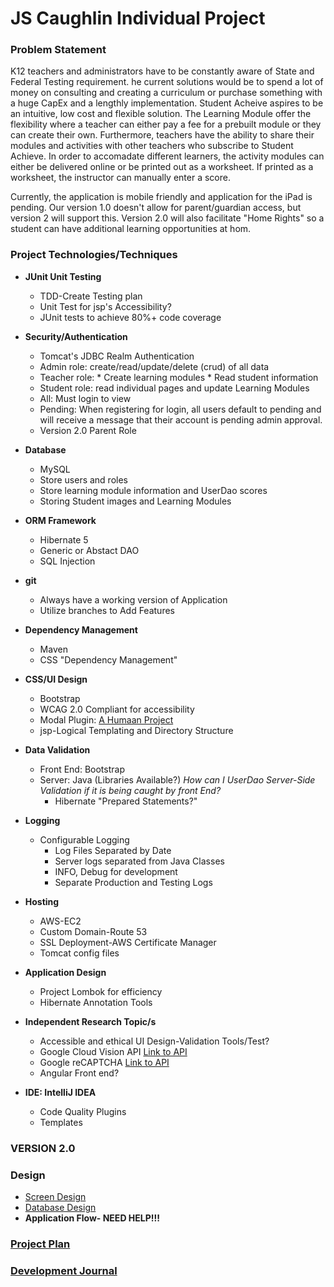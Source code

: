 # JS Caughlin Individual Project


### Problem Statement
K12 teachers and administrators have to be constantly aware of State and Federal Testing requirement. 
he current solutions would be to spend a lot of money on consulting and creating a curriculum or purchase something with a huge CapEx and a lengthly implementation. 
Student Acheive aspires to be an intuitive, low cost and flexible solution. The Learning Module offer the flexibility where a teacher can either pay a fee for a prebuilt module or they can create their own. Furthermore, teachers have the ability to share their modules and activities with other teachers who subscribe to Student Achieve. In order to accomadate different learners, the activity modules can either be delivered online or be printed out as a worksheet. If printed as a worksheet, the instructor can manually enter a score.

Currently, the application is mobile friendly and application for the iPad is pending. Our version 1.0 doesn't allow for parent/guardian access, but version 2 will support this. Version 2.0 will also facilitate "Home Rights" so a student can have additional learning opportunities at hom.



### Project Technologies/Techniques 

* 	**JUnit Unit Testing**
	* TDD-Create Testing plan
	* Unit Test for jsp's Accessibility?
	* JUnit tests to achieve 80%+ code coverage 
	  	
* **Security/Authentication**
  * Tomcat's JDBC Realm Authentication
  * Admin role: create/read/update/delete (crud) of all data
  * Teacher role: 
  			* Create learning modules
  			* Read student information
  * Student role: read individual pages and update Learning Modules
  * All: Must login to view
  * Pending: When registering for login, all users default to pending and will receive a 
  message that their account is pending admin approval.
  * Version 2.0 Parent Role
  
* **Database**
  * MySQL
  * Store users and roles
  * Store learning module information and UserDao scores
  * Storing Student images and Learning Modules
  
* **ORM Framework**
  * Hibernate 5
  * Generic or Abstact DAO
  * SQL Injection
  
* **git**
	* Always have a working version of Application
	* Utilize branches to Add Features 	 
  
* **Dependency Management**
  * Maven
  * CSS "Dependency Management"

* **CSS/UI Design**
  * Bootstrap
  * WCAG 2.0 Compliant for accessibility
  * Modal Plugin: [A Humaan Project](http://www.humaan.com/modaal/)
  * jsp-Logical Templating and Directory Structure
  
* **Data Validation**
  * Front End: Bootstrap
  * Server: Java (Libraries Available?)
  	 *How can I UserDao Server-Side Validation if it is being caught by front End?*
  	 * Hibernate "Prepared Statements?"
		
* **Logging**
  * Configurable Logging
	* Log Files Separated by Date
	* Server logs separated from Java Classes 
   	* INFO, Debug for development
   	* Separate Production and Testing Logs
	
* **Hosting**
  * AWS-EC2
  * Custom Domain-Route 53
  * SSL Deployment-AWS Certificate Manager
  * Tomcat config files

* **Application Design**
	* Project Lombok for efficiency
	* Hibernate Annotation Tools
  
* **Independent Research Topic/s**
	* Accessible and ethical UI Design-Validation Tools/Test?	
	* Google Cloud Vision API [Link to API](https://cloud.google.com/vision/)
	* Google reCAPTCHA [Link to API](https://developers.google.com/recaptcha/)
	* Angular Front end?

* **IDE: IntelliJ IDEA**
	* Code Quality Plugins
	* Templates 	

### VERSION 2.0

### Design

* [Screen Design](DesignDocuments/WireFrames.bmpr)
* [Database Design](DesignDocuments/studentManager.svg)
* **Application Flow- NEED HELP!!!**

### [Project Plan](ProjectPlan.md)

### [Development Journal](Journal.md)
